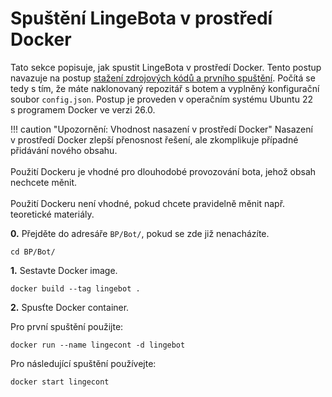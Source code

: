 # Spuštění LingeBota v&nbsp;prostředí Docker

Tato sekce popisuje, jak spustit LingeBota v&nbsp;prostředí Docker. Tento postup navazuje na postup [stažení zdrojových kódů a prvního spuštění](./1prvnispusteni.md). Počítá se tedy s&nbsp;tím, že máte naklonovaný repozitář s&nbsp;botem a vyplněný konfigurační soubor `config.json`. Postup je proveden v&nbsp;operačním systému Ubuntu 22 s&nbsp;programem Docker ve verzi 26.0.

!!! caution "Upozornění: Vhodnost nasazení v&nbsp;prostředí Docker"
    Nasazení v&nbsp;prostředí Docker zlepší přenosnost řešení, ale zkomplikuje případné přidávání nového obsahu.<br><br>
    Použití Dockeru je vhodné pro dlouhodobé provozování bota, jehož obsah nechcete měnit.<br><br>
    Použití Dockeru není vhodné, pokud chcete pravidelně měnit např. teoretické materiály.

__0.__ Přejděte do adresáře `BP/Bot/`, pokud se zde již nenacházíte.

```shell
cd BP/Bot/
```

__1.__ Sestavte Docker image.

```shell
docker build --tag lingebot .
```

__2.__ Spusťte Docker container.

Pro první spuštění použijte:

```shell
docker run --name lingecont -d lingebot
```

Pro následující spuštění používejte:

```shell
docker start lingecont
```
